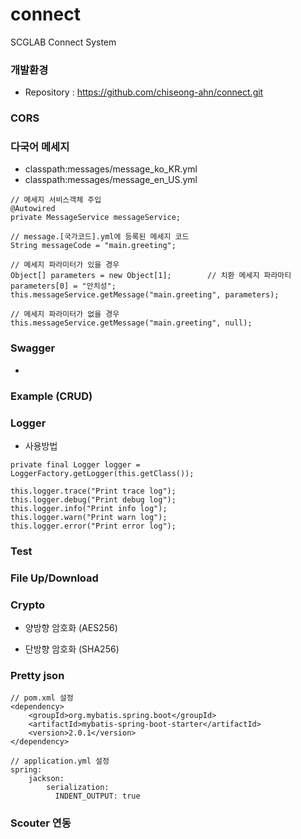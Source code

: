 # connect
SCGLAB Connect System

### 개발환경
- Repository : https://github.com/chiseong-ahn/connect.git

### CORS

### 다국어 메세지
- classpath:messages/message_ko_KR.yml
- classpath:messages/message_en_US.yml
```
// 메세지 서비스객체 주입
@Autowired
private MessageService messageService;      

// message.[국가코드].yml에 등록된 메세지 코드
String messageCode = "main.greeting";       

// 메세지 파라미터가 있을 경우
Object[] parameters = new Object[1];        // 치환 메세지 파라마티
parameters[0] = "안치성";
this.messageService.getMessage("main.greeting", parameters);

// 메세지 파라미터가 없을 경우
this.messageService.getMessage("main.greeting", null);
```

### Swagger
- [HOST]:[PORT]/swagger-ui.html

### Example (CRUD)



### Logger
- 사용방법
```
private final Logger logger = LoggerFactory.getLogger(this.getClass());

this.logger.trace("Print trace log");
this.logger.debug("Print debug log");
this.logger.info("Print info log");
this.logger.warn("Print warn log");
this.logger.error("Print error log");
```

### Test

### File Up/Download

### Crypto
- 양방향 암호화 (AES256)

- 단방향 암호화 (SHA256)



### Pretty json
```
// pom.xml 설정 
<dependency>
    <groupId>org.mybatis.spring.boot</groupId>
    <artifactId>mybatis-spring-boot-starter</artifactId>
    <version>2.0.1</version>
</dependency>
```
```
// application.yml 설정 
spring:
    jackson:
        serialization:
          INDENT_OUTPUT: true
```

### Scouter 연동
